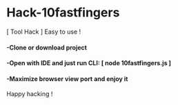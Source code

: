 # Hack-10fastfingers

[ Tool Hack ] Easy to use !

#### -Clone or download project

#### -Open with IDE and just run CLI: [ node 10fastfingers.js ]

#### -Maximize browser view port and enjoy it


Happy hacking !
